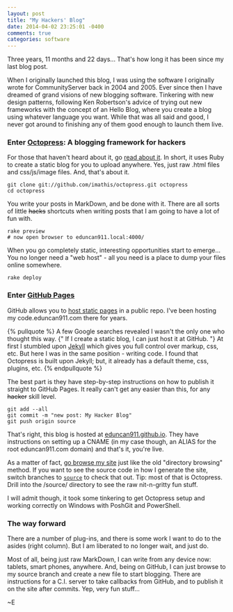 ```yaml
---
layout: post
title: "My Hackers' Blog"
date: 2014-04-02 23:25:01 -0400
comments: true
categories: software
---
```

Three years, 11 months and 22 days... That's how long it has been since my last blog post.  

When I originally launched this blog, I was using the software I originally wrote for CommunityServer back in 
2004 and 2005.  Ever since then I have dreamed of grand visions of new blogging software.  Tinkering with new 
design patterns, following Ken Robertson's advice of trying out new frameworks with the concept of an Hello Blog, 
where you create a blog using whatever language you want.  While that was all said and good, I never got around to 
finishing any of them good enough to launch them live.

### Enter [Octopress](http://octopress.org/): A blogging framework for hackers

For those that haven't heard about it, go [read about it](http://octopress.org/).  In short, it uses Ruby to create a static blog for
you to upload anywhere.  Yes, just raw .html files and css/js/image files.  And, that's about it.

<!-- more -->

```
git clone git://github.com/imathis/octopress.git octopress
cd octopress
```

You write your posts in MarkDown, and be done with it. There are all sorts of little ~~hacks~~ shortcuts when writing posts that I
am going to have a lot of fun with.

```
rake preview
# now open browser to eduncan911.local:4000/
```

When you go completely static, interesting opportunities start to emerge...  You no longer need a "web host" - all you need is a place
to dump your files online somewhere.

```
rake deploy
```

### Enter [GitHub Pages](https://pages.github.com/)

GitHub allows you to [host static pages](https://pages.github.com/) in a public repo.  I've been hosting my code.eduncan911.com
there for years.

{% pullquote %}
A few Google searches revealed I wasn't the only one who thought this way. {" If I create a static blog, I can just host it at GitHub. "} 
At first I stumbled upon [Jekyll](https://github.com/jekyll/jekyll) which gives you full control over markup, css, etc.  But here I was in
the same position - writing code.  I found that Octopress is built upon Jekyll; but, it already has a default theme, css, plugins, etc.
{% endpullquote %}

The best part is they have step-by-step instructions on how to publish it straight to GitHub Pages.  It really can't get any easier than
this, for any ~~hacker~~ skill level.

```
git add --all
git commit -m "new post: My Hacker Blog"
git push origin source
```

That's right, this blog is hosted at [eduncan911.github.io](http://eduncan911.github.io/).  They have instructions on 
setting up a CNAME (in my case though, an ALIAS for the root eduncan911.com domain) and that's it, you're live.

As a matter of fact, [go browse my site](https://github.com/eduncan911/eduncan911.github.io) just like the old "directory browsing" method.
If you want to see the source code in how I generate the site, switch branches to [`source`](https://github.com/eduncan911/eduncan911.github.io/tree/source) to
check that out.  Tip: most of that is Octopress.  Drill into the /source/ directory to see the raw nit-n-gritty fun stuff.

I will admit though, it took some tinkering to get Octopress setup and working correctly on Windows with PoshGit and PowerShell.

### The way forward

There are a number of plug-ins, and there is some work I want to do to the asides (right column).  But I am liberated
to no longer wait, and just do.  

Most of all, being just raw MarkDown, I can write from any device now: tablets, smart phones, anywhere.  And, being on GitHub,
I can just browse to my source branch and create a new file to start blogging.  There are instructions for a C.I. server to
take callbacks from GitHub, and to publish it on the site after commits.  Yep, very fun stuff...

~E
